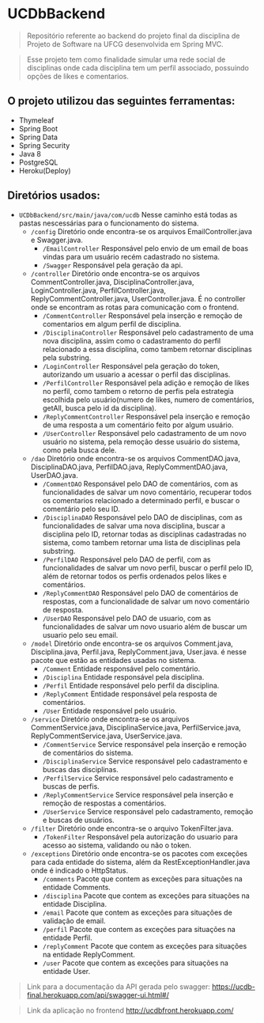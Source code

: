 # UCDbBackend

> Repositório referente ao backend do projeto final da disciplina de Projeto de Software na UFCG desenvolvida em Spring MVC.

> Esse projeto tem como finalidade simular uma rede social de disciplinas onde cada disciplina tem um perfil associado, possuindo opções de likes e comentarios. 

## O projeto utilizou das seguintes ferramentas:
- Thymeleaf
- Spring Boot
- Spring Data
- Spring Security
- Java 8
- PostgreSQL
- Heroku(Deploy)

## Diretórios usados:
- `UCDbBackend/src/main/java/com/ucdb` Nesse caminho está todas as pastas nescessárias para o funcionamento do sistema.
    - `/config` Diretório onde encontra-se os arquivos EmailController.java e Swagger.java.
        - `/EmailController` Responsável pelo envio de um email de boas vindas para um usuário recém cadastrado no sistema.
        - `/Swagger` Responsável pela geração da api.
    - `/controller` Diretório onde encontra-se os arquivos CommentController.java, DisciplinaController.java, LoginController.java, PerfilController.java, ReplyCommentController.java, UserController.java. É no controller onde se encontram as rotas para comunicação com o frontend.
        - `/CommentController` Responsável pela inserção e remoção de comentarios em algum perfil de disciplina.
        - `/DisciplinaController` Responsável pelo cadastramento de uma nova disciplina, assim como o cadastramento do perfil relacionado a essa disciplina, como tambem retornar disciplinas pela substring.
        - `/LoginController` Responsável pela geração do token, autorizando um usuario a acessar o perfil das disciplinas.
        - `/PerfilController` Responsável pela adição e remoção de likes no perfil, como tambem o retorno de perfis pela estrategia escolhida pelo usuário(numero de likes, numero de comentários, getAll, busca pelo id da disciplina).
        - `/ReplyCommentController` Responsável pela inserção e remoção de uma resposta a um comentário feito por algum usuário.
        - `/UserController` Responsável pelo cadastramento de um novo usuário no sistema, pela remoção desse usuário do sistema, como pela busca dele.
    - `/dao` Diretório onde encontra-se os arquivos CommentDAO.java, DisciplinaDAO.java,	PerfilDAO.java,	ReplyCommentDAO.java, UserDAO.java.
        - `/CommentDAO` Responsável pelo DAO de comentários, com as funcionalidades de salvar um novo comentário, recuperar todos os comentarios relacionado a determinado perfil, e buscar o comentário pelo seu ID.
        - `/DisciplinaDAO` Responsável pelo DAO de disciplinas, com as funcionalidades de salvar uma nova disciplina, buscar a disciplina pelo ID, retornar todas as disciplinas cadastradas no sistema, como tambem retornar uma lista de disciplinas pela substring.
        - `/PerfilDAO` Responsável pelo DAO de perfil, com as funcionalidades de salvar um novo perfil, buscar o perfil pelo ID, além de retornar todos os perfis ordenados pelos likes e comentários.
        - `/ReplyCommentDAO` Responsável pelo DAO de comentários de respostas, com a funcionalidade de salvar um novo comentário de resposta.
        - `/UserDAO` Responsável pelo DAO de usuario, com as funcionalidades de salvar um novo usuario além de buscar um usuario pelo seu email.
    - `/model` Diretório onde encontra-se os arquivos Comment.java, Disciplina.java, Perfil.java,	ReplyComment.java, User.java. é nesse pacote que estão as entidades usadas no sistema.
        - `/Comment` Entidade responsável pelo comentário.
        - `/Disciplina` Entidade responsável pela disciplina.
        - `/Perfil` Entidade responsável pelo perfil da disciplina.
        - `/ReplyComment` Entidade responsável pela resposta de comentários.
        - `/User` Entidade responsável pelo usuário.
    - `/service` Diretório onde encontra-se os arquivos CommentService.java, DisciplinaService.java, PerfilService.java, ReplyCommentService.java, UserService.java.
        - `/CommentService` Service responsável pela inserção e remoção de comentários do sistema.
        - `/DisciplinaService` Service responsável pelo cadastramento e buscas das disciplinas.
        - `/PerfilService` Service responsável pelo cadastramento e buscas de perfis.
        - `/ReplyCommentService` Service responsável pela inserção e remoção de respostas a comentários.
        - `/UserService` Service responsável pelo cadastramento, remoção e buscas de usuários.
    - `/filter` Diretório onde encontra-se o arquivo TokenFilter.java.
        - `/TokenFilter` Responsável pela autorização do usuario para acesso ao sistema, validando ou não o token.
    - `/exceptions` Diretório onde encontra-se os pacotes com exceções para cada entidade do sistema, além da RestExceptionHandler.java onde é indicado o HttpStatus.
        - `/comments` Pacote que contem as exceções para situações na entidade Comments.
        - `/disciplina` Pacote que contem as exceções para situações na entidade Disciplina.
        - `/email` Pacote que contem as exceções para situações de validação de email.
        - `/perfil` Pacote que contem as exceções para situações na entidade Perfil.
        - `/replyComment` Pacote que contem as exceções para situações na entidade ReplyComment.
        - `/user` Pacote que contem as exceções para situações na entidade User.
        


> Link para a documentação da API gerada pelo swagger: https://ucdb-final.herokuapp.com/api/swagger-ui.html#/

> Link da aplicação no frontend http://ucdbfront.herokuapp.com/


